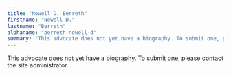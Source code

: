 ```yaml
---
title: "Nowell D. Berreth"
firstname: "Nowell D."
lastname: "Berreth"
alphaname: "berreth-nowell-d"
summary: "This advocate does not yet have a biography. To submit one, please contact the site administrator."
---
```

This advocate does not yet have a biography. To submit one, please contact the site administrator.

